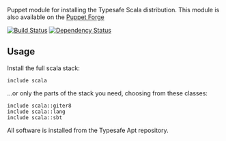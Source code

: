 Puppet module for installing the Typesafe Scala distribution.
 This module is also available on the [Puppet Forge](https://forge.puppetlabs.com/garethr/scala)

[![Build Status](https://secure.travis-ci.org/rfletcher/puppet-scala.png)](http://travis-ci.org/rfletcher/rfletcher-scala)
[![Dependency Status](https://gemnasium.com/garethr/garethr-scala.png)](http://gemnasium.com/garethr/garethr-scala)

## Usage

Install the full scala stack:

    include scala

...or only the parts of the stack you need, choosing from these classes:

    include scala::giter8
    include scala::lang
    include scala::sbt

All software is installed from the Typesafe Apt repository.
